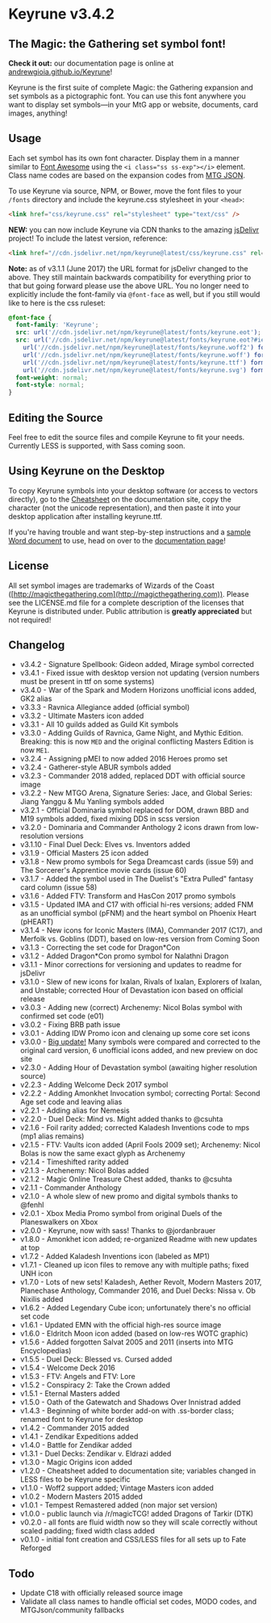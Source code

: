 # Keyrune v3.4.2

## The Magic: the Gathering set symbol font!

**Check it out:** our documentation page is online at [andrewgioia.github.io/Keyrune](https://andrewgioia.github.io/Keyrune)!

Keyrune is the first suite of complete Magic: the Gathering expansion and set symbols as a pictographic font. You can use this font anywhere you want to display set symbols&mdash;in your MtG app or website, documents, card images, anything!

## Usage

Each set symbol has its own font character. Display them in a manner similar to [Font Awesome](http://fontawesome.io) using the `<i class="ss ss-exp"></i>` element. Class name codes are based on the expansion codes from [MTG JSON](http://mtgjson.com).

To use Keyrune via source, NPM, or Bower, move the font files to your `/fonts` directory and include the keyrune.css stylesheet in your `<head>`:

```html
<link href="css/keyrune.css" rel="stylesheet" type="text/css" />
```

**NEW:** you can now include Keyrune via CDN thanks to the amazing [jsDelivr](http://jsdelivr.com) project! To include the latest version, reference:

```html
<link href="//cdn.jsdelivr.net/npm/keyrune@latest/css/keyrune.css" rel="stylesheet" type="text/css" />
```

**Note:** as of v3.1.1 (June 2017) the URL format for jsDelivr changed to the above. They still maintain backwards compatibility for everything prior to that but going forward please use the above URL. You no longer need to explicitly include the font-family via `@font-face` as well, but if you still would like to here is the css ruleset:

```css
@font-face {
  font-family: 'Keyrune';
  src: url('//cdn.jsdelivr.net/npm/keyrune@latest/fonts/keyrune.eot');
  src: url('//cdn.jsdelivr.net/npm/keyrune@latest/fonts/keyrune.eot?#iefix') format('embedded-opentype'),
    url('//cdn.jsdelivr.net/npm/keyrune@latest/fonts/keyrune.woff2') format('woff2'),
    url('//cdn.jsdelivr.net/npm/keyrune@latest/fonts/keyrune.woff') format('woff'),
    url('//cdn.jsdelivr.net/npm/keyrune@latest/fonts/keyrune.ttf') format('truetype'),
    url('//cdn.jsdelivr.net/npm/keyrune@latest/fonts/keyrune.svg') format('svg');
  font-weight: normal;
  font-style: normal;
}
```

## Editing the Source

Feel free to edit the source files and compile Keyrune to fit your needs. Currently LESS is supported, with Sass coming soon.

## Using Keyrune on the Desktop

To copy Keyrune symbols into your desktop software (or access to vectors directly), go to the [Cheatsheet](http://andrewgioia.github.io/Keyrune/cheatsheet.html) on the documentation site, copy the character (not the unicode representation), and then paste it into your desktop application after installing keyrune.ttf.

If you're having trouble and want step-by-step instructions and a [sample Word document](https://www.dropbox.com/s/gp45uuuejfy089n/Keyrune_desktop_example.docx?dl=1) to use, head on over to the [documentation page](https://andrewgioia.github.io/Keyrune)!

## License

All set symbol images are trademarks of Wizards of the Coast ([http://magicthegathering.com](http://magicthegathering.com)). Please see the LICENSE.md file for a complete description of the licenses that Keyrune is distributed under. Public attribution is **greatly appreciated** but not required!

## Changelog

* v3.4.2 - Signature Spellbook: Gideon added, Mirage symbol corrected
* v3.4.1 - Fixed issue with desktop version not updating (version numbers must be present in ttf on some systems)
* v3.4.0 - War of the Spark and Modern Horizons unofficial icons added, GK2 alias
* v3.3.3 - Ravnica Allegiance added (official symbol)
* v3.3.2 - Ultimate Masters icon added
* v3.3.1 - All 10 guilds added as Guild Kit symbols
* v3.3.0 - Adding Guilds of Ravnica, Game Night, and Mythic Edition. Breaking: this is now `MED` and the original conflicting Masters Edition is now `ME1`.
* v3.2.4 - Assigning pMEI to now added 2016 Heroes promo set
* v3.2.4 - Gatherer-style ABUR symbols added
* v3.2.3 - Commander 2018 added, replaced DDT with official source image
* v3.2.2 - New MTGO Arena, Signature Series: Jace, and Global Series: Jiang Yanggu & Mu Yanling symbols added
* v3.2.1 - Official Dominaria symbol replaced for DOM, drawn BBD and M19 symbols added, fixed mixing DDS in scss version
* v3.2.0 - Dominaria and Commander Anthology 2 icons drawn from low-resolution versions
* v3.1.10 - Final Duel Deck: Elves vs. Inventors added
* v3.1.9 - Official Masters 25 icon added
* v3.1.8 - New promo symbols for Sega Dreamcast cards (issue 59) and The Sorcerer's Apprentice movie cards (issue 60)
* v3.1.7 - Added the symbol used in The Duelist's "Extra Pulled" fantasy card column (issue 58)
* v3.1.6 - Added FTV: Transform and HasCon 2017 promo symbols
* v3.1.5 - Updated IMA and C17 with official hi-res versions; added FNM as an unofficial symbol (pFNM) and the heart symbol on Phoenix Heart (pHEART)
* v3.1.4 - New icons for Iconic Masters (IMA), Commander 2017 (C17), and Merfolk vs. Goblins (DDT), based on low-res version from Coming Soon
* v3.1.3 - Correcting the set code for Dragon*Con
* v3.1.2 - Added Dragon*Con promo symbol for Nalathni Dragon
* v3.1.1 - Minor corrections for versioning and updates to readme for jsDelivr
* v3.1.0 - Slew of new icons for Ixalan, Rivals of Ixalan, Explorers of Ixalan, and Unstable; corrected Hour of Devastation icon based on official release
* v3.0.3 - Adding new (correct) Archenemy: Nicol Bolas symbol with confirmed set code (e01)
* v3.0.2 - Fixing BRB path issue
* v3.0.1 - Adding IDW Promo icon and clenaing up some core set icons
* v3.0.0 - [Big update!](https://github.com/andrewgioia/Keyrune/milestone/1) Many symbols were compared and corrected to the original card version, 6 unofficial icons added, and new preview on doc site
* v2.3.0 - Adding Hour of Devastation symbol (awaiting higher resolution source)
* v2.2.3 - Adding Welcome Deck 2017 symbol
* v2.2.2 - Adding Amonkhet Invocation symbol; correcting Portal: Second Age set code and leaving alias
* v2.2.1 - Adding alias for Nemesis
* v2.2.0 - Duel Deck: Mind vs. Might added thanks to @csuhta
* v2.1.6 - Foil rarity added; corrected Kaladesh Inventions code to mps (mp1 alias remains)
* v2.1.5 - FTV: Vaults icon added (April Fools 2009 set); Archenemy: Nicol Bolas is now the same exact glyph as Archenemy
* v2.1.4 - Timeshifted rarity added
* v2.1.3 - Archenemy: Nicol Bolas added
* v2.1.2 - Magic Online Treasure Chest added, thanks to @csuhta
* v2.1.1 - Commander Anthology
* v2.1.0 - A whole slew of new promo and digital symbols thanks to @fenhl
* v2.0.1 - Xbox Media Promo symbol from original Duels of the Planeswalkers on Xbox
* v2.0.0 - Keyrune, now with sass! Thanks to @jordanbrauer
* v1.8.0 - Amonkhet icon added; re-organized Readme with new updates at top
* v1.7.2 - Added Kaladesh Inventions icon (labeled as MP1)
* v1.7.1 - Cleaned up icon files to remove any with multiple paths; fixed UNH icon
* v1.7.0 - Lots of new sets! Kaladesh, Aether Revolt, Modern Masters 2017, Planechase Anthology, Commander 2016, and Duel Decks: Nissa v. Ob Nixilis added
* v1.6.2 - Added Legendary Cube icon; unfortunately there's no official set code
* v1.6.1 - Updated EMN with the official high-res source image
* v1.6.0 - Eldritch Moon icon added (based on low-res WOTC graphic)
* v1.5.6 - Added forgotten Salvat 2005 and 2011 (inserts into MTG Encyclopedias)
* v1.5.5 - Duel Deck: Blessed vs. Cursed added
* v1.5.4 - Welcome Deck 2016
* v1.5.3 - FTV: Angels and FTV: Lore
* v1.5.2 - Conspiracy 2: Take the Crown added
* v1.5.1 - Eternal Masters added
* v1.5.0 - Oath of the Gatewatch and Shadows Over Innistrad added
* v1.4.3 - Beginning of white border add-on with .ss-border class; renamed font to Keyrune for desktop
* v1.4.2 - Commander 2015 added
* v1.4.1 - Zendikar Expeditions added
* v1.4.0 - Battle for Zendikar added
* v1.3.1 - Duel Decks: Zendikar v. Eldrazi added
* v1.3.0 - Magic Origins icon added
* v1.2.0 - Cheatsheet added to documentation site; variables changed in LESS files to be Keyrune specific
* v1.1.0 - Woff2 support added; Vintage Masters icon added
* v1.0.2 - Modern Masters 2015 added
* v1.0.1 - Tempest Remastered added (non major set version)
* v1.0.0 - public launch via /r/magicTCG! added Dragons of Tarkir (DTK)
* v0.2.0 - all fonts are fluid width now so they will scale correctly without scaled padding; fixed width class added
* v0.1.0 - initial font creation and CSS/LESS files for all sets up to Fate Reforged

## Todo

* Update C18 with officially released source image
* Validate all class names to handle official set codes, MODO codes, and MTGJson/community fallbacks
